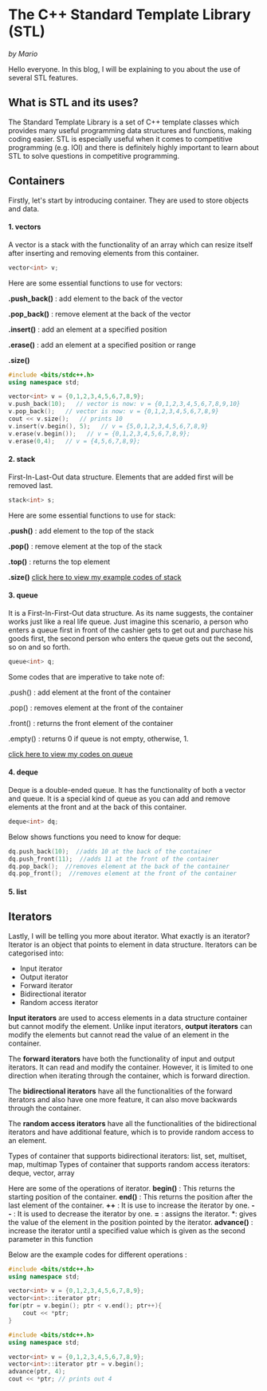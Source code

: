 # The C++ Standard Template Library (STL) 
*by Mario*

Hello everyone. In this blog, I will be explaining to you about the use of several STL features.

## What is STL and its uses?
The Standard Template Library is a set of C++ template classes which provides many useful programming data structures and functions, making coding easier.
STL is especially useful when it comes to competitive programming (e.g. IOI) and there is definitely highly important to learn about STL  to solve questions in competitive programming.


## Containers
Firstly, let's start by introducing container. They are used to store objects and data.


#### 1. vectors
A vector is a stack with the functionality of an array which can resize itself after inserting and removing elements from this container.
```c++
vector<int> v;
```

Here are some essential functions to use for vectors:

**.push_back()** : add element to the back of the vector

**.pop_back()** : remove element at the back of the vector

**.insert()** : add an element at a specified position

**.erase()** : add an element at a specified position or range

**.size()**
```c++
#include <bits/stdc++.h>
using namespace std;

vector<int> v = {0,1,2,3,4,5,6,7,8,9};
v.push_back(10);   // vector is now: v = {0,1,2,3,4,5,6,7,8,9,10}
v.pop_back();   // vector is now: v = {0,1,2,3,4,5,6,7,8,9}
cout << v.size();   // prints 10
v.insert(v.begin(), 5);   // v = {5,0,1,2,3,4,5,6,7,8,9}
v.erase(v.begin());   // v = {0,1,2,3,4,5,6,7,8,9};
v.erase(0,4);   // v = {4,5,6,7,8,9};
```


#### 2. stack
First-In-Last-Out data structure. Elements that are added first will be removed last. 
```c++
stack<int> s;
```
Here are some essential functions to use for stack:

**.push()** : add element to the top of the stack

**.pop()** : remove element at the top of the stack

**.top()** : returns the top element

**.size()** 
[click here to view my example codes of stack](https://github.com/MarioHanzel/Standard_Table_Library/blob/master/stack.cpp)



#### 3. queue
It is a First-In-First-Out data structure. As its name suggests, the container works just like a real life queue. Just imagine this scenario, a person who enters a queue first in front of the cashier gets to get out and purchase his goods first, the second person who enters the queue gets out the second, so on and so forth.

```c++
queue<int> q;
```
Some codes that are imperative to take note of:

.push() : add element at the front of the container

.pop() : removes element at the front of the container

.front() : returns the front element of the container

.empty() : returns 0 if queue is not empty, otherwise, 1.

[click here to view my codes on queue](https://github.com/MarioHanzel/Standard_Table_Library/blob/master/queue.cpp)



#### 4. deque
Deque is a double-ended queue. It has the functionality of both a vector and queue. It is a special kind of queue as you can add and remove elements at the front and at the back of this container.

```c++
deque<int> dq;
```
Below shows functions you need to know for deque:
```c++
dq.push_back(10);  //adds 10 at the back of the container
dq.push_front(11);  //adds 11 at the front of the container
dq.pop_back();  //removes element at the back of the container
dq.pop_front();  //removes element at the front of the container
```


#### 5. list


## Iterators

Lastly, I will be telling you more about iterator. What exactly is an iterator? Iterator is an object that points to element in data structure. 
Iterators can be categorised into:
 - Input iterator
 - Output iterator
 - Forward iterator
 - Bidirectional iterator
 - Random access iterator
 
**Input iterators** are used to access elements in a data structure container but cannot modify the element. Unlike input iterators, **output iterators** can modify the elements but cannot read the value of an element in the container. 

The **forward iterators** have both the functionality of input and output iterators. It can read and modify the container. However, it is limited to one direction when iterating through the container, which is forward direction.

The **bidirectional iterators** have all the functionalities of the forward iterators and also have one more feature, it can also move backwards through the container.

The **random access iterators** have all the functionalities of the bidirectional iterators and have additional feature, which is to provide random access to an element.


Types of container that supports bidirectional iterators: list, set, multiset, map, multimap
Types of container that supports random access iterators: deque, vector, array


Here are some of the operations of iterator. 
**begin()** : This returns the starting position of the container.
**end()** : This returns the position after the last element of the container.
**++** : It is use to increase the iterator by one.
**- -** : It is used to decrease the iterator by one.
**=** : assigns the iterator.
*: gives the value of the element in the position pointed by the iterator.
**advance()** : increase the iterator until a specified value which is given as the second parameter in this function

Below are the example codes for different operations :
```c++
#include <bits/stdc++.h>
using namespace std;

vector<int> v = {0,1,2,3,4,5,6,7,8,9};
vector<int>::iterator ptr;
for(ptr = v.begin(); ptr < v.end(); ptr++){
    cout << *ptr; 
}
```
```c++
#include <bits/stdc++.h>
using namespace std;

vector<int> v = {0,1,2,3,4,5,6,7,8,9};
vector<int>::iterator ptr = v.begin();
advance(ptr, 4);
cout << *ptr; // prints out 4

```
